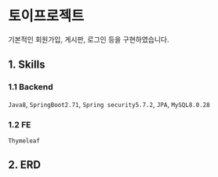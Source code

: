 # 토이프로젝트

기본적인 회원가입, 게시판, 로그인 등을 구현하였습니다.

## 1. Skills
### 1.1 Backend
`Java8`, `SpringBoot2.71`, `Spring security5.7.2`, `JPA`, `MySQL8.0.28`

### 1.2 FE
`Thymeleaf`

## 2. ERD

